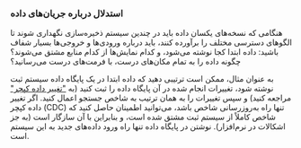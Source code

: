 ### استدلال درباره جریان‌های داده 
هنگامی که نسخه‌های یکسان داده باید در چندین سیستم ذخیره‌سازی نگهداری شوند تا الگوهای دسترسی مختلف را برآورده کنند، باید درباره ورودی‌ها و خروجی‌ها بسیار شفاف باشید: داده ابتدا کجا نوشته می‌شود، و کدام نمایش‌ها از کدام منابع مشتق می‌شوند؟ چگونه داده را به تمام مکان‌های درست، با فرمت‌های درست می‌رسانید؟ 

به عنوان مثال، ممکن است ترتیبی دهید که داده ابتدا در یک پایگاه داده سیستم ثبت نوشته شود، تغییرات انجام شده در آن پایگاه داده را ثبت کنید (به ["تغییر داده کپچر"](ch11.html#sec_stream_cdc) مراجعه کنید) و سپس تغییرات را به همان ترتیب به شاخص جستجو اعمال کنید. اگر تغییر داده کپچر (CDC) تنها راه به‌روزرسانی شاخص باشد، می‌توانید اطمینان حاصل کنید که شاخص کاملاً از سیستم ثبت مشتق شده است، و بنابراین با آن سازگار است (به جز اشکالات در نرم‌افزار). نوشتن در پایگاه داده تنها راه ورود داده‌های جدید به این سیستم است.
